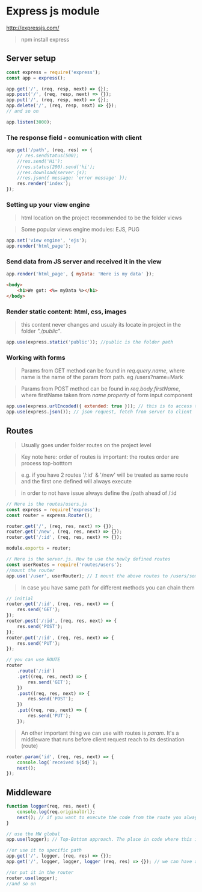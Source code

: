 # Express js module

http://expressjs.com/

> npm install express

## Server setup

```js
const express = require('express');
const app = express();

app.get('/', (req, resp, next) => {});
app.post('/', (req, resp, next) => {});
app.put('/', (req, resp, next) => {});
app.delete('/', (req, resp, next) => {});
// and so on

app.listen(3000);
```

### The response field - comunication with client

```js
app.get('/path', (req, res) => {
    // res.sendStatus(500);
    //res.send('Hi');
    //res.status(200).send('hi');
    //res.download(server.js);
    //res.json({ message: 'error message' });
    res.render('index');
});
```

### Setting up your view engine

> html location on the project recommended to be the folder views

> Some popular views engine modules: EJS, PUG

```js
app.set('view engine', 'ejs');
app.render('html_page');
```

### Send data from JS server and received it in the view

```js
app.render('html_page', { myData: 'Here is my data' });
```

```html
<body>
    <h1>We got: <%= myData %></h1>
</body>
```

### Render static content: html, css, images

> this content never changes and usualy its locate in project in the folder _"./public"_.

```js
app.use(express.static('public')); //public is the folder path
```

### Working with forms

> Params from GET method can be found in _req.query.name_, where name is the name of the param from path. eg /users?name=Mark

> Params from POST method can be found in _req.body.firstName_, where firstName taken from _name property_ of form input component

```js
app.use(express.urlEncoded({ extended: true })); // this is to access the body of request for post
app.use(express.json()); // json request, fetch from server to client
```

## Routes

> Usually goes under folder routes on the project level

> Key note here: order of routes is important: the routes order are process top-botttom

> e.g. if you have 2 routes '/:id' & '/new' will be treated as same route and the first one defined will always execute

> in order to not have issue always define the /path ahead of /:id

```js
// Here is the routes/users.js
const express = require('express');
const router = express.Router();

router.get('/', (req, res, next) => {});
router.get('/new', (req, res, next) => {});
router.get('/:id', (req, res, next) => {});

module.exports = router;

// Here is the server.js. How to use the newly defined routes
const userRoutes = require('routes/users');
//mount the router
app.use('/user', userRouter); // I mount the above routes to /users/something to not repeat users all the time
```

> In case you have same path for different methods you can chain them

```js
// initial
router.get('/:id', (req, res, next) => {
    res.send('GET');
});
router.post('/:id', (req, res, next) => {
    res.send('POST');
});
router.put('/:id', (req, res, next) => {
    res.send('PUT');
});

// you can use ROUTE
router
    .route('/:id')
    .get((req, res, next) => {
        res.send('GET');
    })
    .post((req, res, next) => {
        res.send('POST');
    })
    .put((req, res, next) => {
        res.send('PUT');
    });
```

> An other important thing we can use with routes is _param_. It's a middleware that runs before client request reach to its destination (route)

```js
router.param('id', (req, res, next) => {
    console.log(`received ${id}`);
    next();
});
```

## Middleware

```js
function logger(req, res, next) {
    console.log(req.originalUrl);
    next(); // if you want to execute the code from the route you always need to call the next
}

// use the MW global
app.use(logger); // Top-Bottom approach. The place in code where this is defined will influence the routes in having MW

//or use it to specific path
app.get('/', logger, (req, res) => {});
app.get('/', logger, logger, logger (req, res) => {}); // we can have as many MW as we want

//or put it in the router
router.use(logger);
//and so on
```
